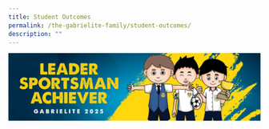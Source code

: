 ```yaml
---
title: Student Outcomes
permalink: /the-gabrielite-family/student-outcomes/
description: ""
---
```


![](/images/Gabrielite%202025%20Banner.jpeg)
